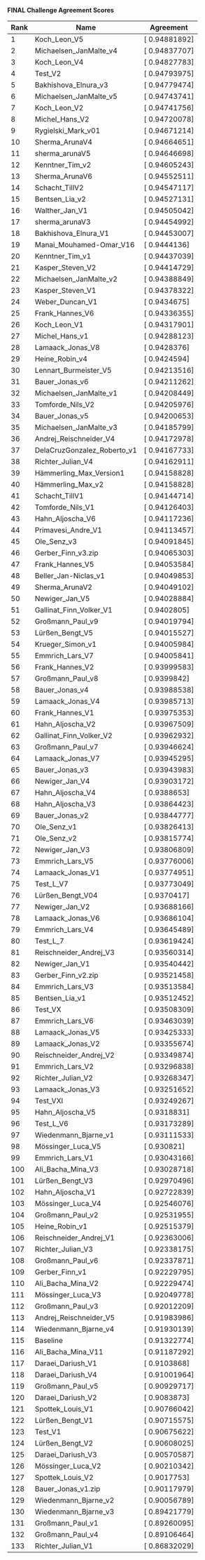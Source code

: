 **FINAL Challenge Agreement Scores**



|Rank|Name|Agreement|
|----|-----|---|
|1|Koch_Leon_V5|[ 0.94881892]|
|2|Michaelsen_JanMalte_v4|[ 0.94837707]|
|3|Koch_Leon_V4|[ 0.94827783]|
|4|Test_V2|[ 0.94793975]|
|5|Bakhishova_Elnura_v3|[ 0.94779474]|
|6|Michaelsen_JanMalte_v5|[ 0.94743741]|
|7|Koch_Leon_V2|[ 0.94741756]|
|8|Michel_Hans_V2|[ 0.94720078]|
|9|Rygielski_Mark_v01|[ 0.94671214]|
|10|Sherma_ArunaV4|[ 0.94664651]|
|11|sherma_arunaV5|[ 0.94646698]|
|12|Kenntner_Tim_v2|[ 0.94605243]|
|13|Sherma_ArunaV6|[ 0.94552511]|
|14|Schacht_TillV2|[ 0.94547117]|
|15|Bentsen_Lia_v2|[ 0.94527131]|
|16|Walther_Jan_V1|[ 0.94505042]|
|17|sherma_arunaV3|[ 0.94454992]|
|18|Bakhishova_Elnura_V1|[ 0.94453007]|
|19|Manai_Mouhamed-Omar_V16|[ 0.9444136]|
|20|Kenntner_Tim_v1|[ 0.94437039]|
|21|Kasper_Steven_V2|[ 0.94414729]|
|22|Michaelsen_JanMalte_v2|[ 0.94388849]|
|23|Kasper_Steven_V1|[ 0.94378322]|
|24|Weber_Duncan_V1|[ 0.9434675]|
|25|Frank_Hannes_V6|[ 0.94336355]|
|26|Koch_Leon_V1|[ 0.94317901]|
|27|Michel_Hans_v1|[ 0.94288123]|
|28|Lamaack_Jonas_V8|[ 0.9428376]|
|29|Heine_Robin_v4|[ 0.9424594]|
|30|Lennart_Burmeister_V5|[ 0.94213516]|
|31|Bauer_Jonas_v6|[ 0.94211262]|
|32|Michaelsen_JanMalte_v1|[ 0.94208449]|
|33|Tomforde_Nils_V2|[ 0.94205976]|
|34|Bauer_Jonas_v5|[ 0.94200653]|
|35|Michaelsen_JanMalte_v3|[ 0.94185799]|
|36|Andrej_Reischneider_V4|[ 0.94172978]|
|37|DelaCruzGonzalez_Roberto_v1|[ 0.94167733]|
|38|Richter_Julian_V4|[ 0.94162911]|
|39|Hämmerling_Max_Version1|[ 0.94158828]|
|40|Hämmerling_Max_v2|[ 0.94158828]|
|41|Schacht_TillV1|[ 0.94144714]|
|42|Tomforde_Nils_V1|[ 0.94126403]|
|43|Hahn_Aljoscha_V6|[ 0.94117236]|
|44|Primavesi_Andre_V1|[ 0.94113457]|
|45|Ole_Senz_v3|[ 0.94091845]|
|46|Gerber_Finn_v3.zip|[ 0.94065303]|
|47|Frank_Hannes_V5|[ 0.94053584]|
|48|Beller_Jan-Niclas_v1|[ 0.94049853]|
|49|Sherma_ArunaV2|[ 0.94049102]|
|50|Newiger_Jan_V5|[ 0.94028884]|
|51|Gallinat_Finn_Volker_V1|[ 0.9402805]|
|52|Großmann_Paul_v9|[ 0.94019794]|
|53|Lürßen_Bengt_V5|[ 0.94015527]|
|54|Krueger_Simon_v1|[ 0.94005984]|
|55|Emmrich_Lars_V7|[ 0.94005841]|
|56|Frank_Hannes_V2|[ 0.93999583]|
|57|Großmann_Paul_v8|[ 0.9399842]|
|58|Bauer_Jonas_v4|[ 0.93988538]|
|59|Lamaack_Jonas_V4|[ 0.93985713]|
|60|Frank_Hannes_V1|[ 0.93975353]|
|61|Hahn_Aljoscha_V2|[ 0.93967509]|
|62|Gallinat_Finn_Volker_V2|[ 0.93962932]|
|63|Großmann_Paul_v7|[ 0.93946624]|
|64|Lamaack_Jonas_V7|[ 0.93945295]|
|65|Bauer_Jonas_v3|[ 0.93943983]|
|66|Newiger_Jan_V4|[ 0.93903172]|
|67|Hahn_Aljoscha_V4|[ 0.9388653]|
|68|Hahn_Aljoscha_V3|[ 0.93864423]|
|69|Bauer_Jonas_v2|[ 0.93844777]|
|70|Ole_Senz_v1|[ 0.93826413]|
|71|Ole_Senz_v2|[ 0.93815774]|
|72|Newiger_Jan_V3|[ 0.93806809]|
|73|Emmrich_Lars_V5|[ 0.93776006]|
|74|Lamaack_Jonas_V1|[ 0.93774951]|
|75|Test_L_V7|[ 0.93773049]|
|76|Lürßen_Bengt_V04|[ 0.9370417]|
|77|Newiger_Jan_V2|[ 0.93688166]|
|78|Lamaack_Jonas_V6|[ 0.93686104]|
|79|Emmrich_Lars_V4|[ 0.93645489]|
|80|Test_L_7|[ 0.93619424]|
|81|Reischneider_Andrej_V3|[ 0.93560314]|
|82|Newiger_Jan_V1|[ 0.93540442]|
|83|Gerber_Finn_v2.zip|[ 0.93521458]|
|84|Emmrich_Lars_V3|[ 0.93513584]|
|85|Bentsen_Lia_v1|[ 0.93512452]|
|86|Test_VX|[ 0.93508309]|
|87|Emmrich_Lars_V6|[ 0.93463039]|
|88|Lamaack_Jonas_V5|[ 0.93425333]|
|89|Lamaack_Jonas_V2|[ 0.93355674]|
|90|Reischneider_Andrej_V2|[ 0.93349874]|
|91|Emmrich_Lars_V2|[ 0.93296838]|
|92|Richter_Julian_V2|[ 0.93268347]|
|93|Lamaack_Jonas_V3|[ 0.93251652]|
|94|Test_VXI|[ 0.93249267]|
|95|Hahn_Aljoscha_V5|[ 0.9318831]|
|96|Test_L_V6|[ 0.93173289]|
|97|Wiedenmann_Bjarne_v1|[ 0.93111533]|
|98|Mössinger_Luca_V5|[ 0.930821]|
|99|Emmrich_Lars_V1|[ 0.93043166]|
|100|Ali_Bacha_Mina_V3|[ 0.93028718]|
|101|Lürßen_Bengt_V3|[ 0.92970496]|
|102|Hahn_Aljoscha_V1|[ 0.92722839]|
|103|Mössinger_Luca_V4|[ 0.92546076]|
|104|Großmann_Paul_v2|[ 0.92531955]|
|105|Heine_Robin_v1|[ 0.92515379]|
|106|Reischneider_Andrej_V1|[ 0.92363006]|
|107|Richter_Julian_V3|[ 0.92338175]|
|108|Großmann_Paul_v6|[ 0.92337871]|
|109|Gerber_Finn_v1|[ 0.92229795]|
|110|Ali_Bacha_Mina_V2|[ 0.92229474]|
|111|Mössinger_Luca_V3|[ 0.92049778]|
|112|Großmann_Paul_v3|[ 0.92012209]|
|113|Andrej_Reischneider_V5|[ 0.91983986]|
|114|Wiedenmann_Bjarne_v4|[ 0.91930139]|
|115|Baseline|[ 0.91322774]|
|116|Ali_Bacha_Mina_V11|[ 0.91187292]|
|117|Daraei_Dariush_V1|[ 0.9103868]|
|118|Daraei_Dariush_V4|[ 0.91001964]|
|119|Großmann_Paul_v5|[ 0.90929717]|
|120|Daraei_Dariush_V2|[ 0.9083873]|
|121|Spottek_Louis_V1|[ 0.90766042]|
|122|Lürßen_Bengt_V1|[ 0.90715575]|
|123|Test_V1|[ 0.90675622]|
|124|Lürßen_Bengt_V2|[ 0.90608025]|
|125|Daraei_Dariush_V3|[ 0.90570587]|
|126|Mössinger_Luca_V2|[ 0.90210342]|
|127|Spottek_Louis_V2|[ 0.9017753]|
|128|Bauer_Jonas_v1.zip|[ 0.90117979]|
|129|Wiedenmann_Bjarne_v2|[ 0.90056789]|
|130|Wiedenmann_Bjarne_v3|[ 0.89421779]|
|131|Großmann_Paul_v1|[ 0.89260095]|
|132|Großmann_Paul_v4|[ 0.89106464]|
|133|Richter_Julian_V1|[ 0.86832029]|
